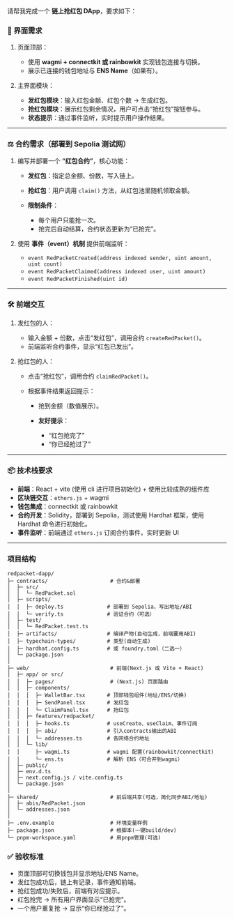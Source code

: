 请帮我完成一个 **链上抢红包 DApp**，要求如下：

### 🎨 界面需求

1. 页面顶部：

   - 使用 **wagmi + connectkit 或 rainbowkit** 实现钱包连接与切换。
   - 展示已连接的钱包地址与 **ENS Name**（如果有）。

2. 主界面模块：

   - **发红包模块**：输入红包金额、红包个数 → 生成红包。
   - **抢红包模块**：展示红包剩余情况，用户可点击“抢红包”按钮参与。
   - **状态提示**：通过事件监听，实时提示用户操作结果。

---

### ⚖️ 合约需求（部署到 Sepolia 测试网）

1. 编写并部署一个 **“红包合约”**，核心功能：

   - **发红包**：指定总金额、份数，写入链上。
   - **抢红包**：用户调用 `claim()` 方法，从红包池里随机领取金额。
   - **限制条件**：

     - 每个用户只能抢一次。
     - 抢完后自动结算，合约状态更新为“已抢完”。

2. 使用 **事件（event）机制** 提供前端监听：

   - `event RedPacketCreated(address indexed sender, uint amount, uint count)`
   - `event RedPacketClaimed(address indexed user, uint amount)`
   - `event RedPacketFinished(uint id)`

---

### 🛠️ 前端交互

1. 发红包的人：

   - 输入金额 + 份数，点击“发红包”，调用合约 `createRedPacket()`。
   - 前端监听合约事件，显示“红包已发出”。

2. 抢红包的人：

   - 点击“抢红包”，调用合约 `claimRedPacket()`。
   - 根据事件结果返回提示：

     - 抢到金额（数值展示）。
     - **友好提示**：

       - “红包抢完了”
       - “你已经抢过了”

---

### 📦 技术栈要求

- **前端**：React + vite (使用 cli 进行项目初始化) + 使用比较成熟的组件库
- **区块链交互**：`ethers.js` + wagmi
- **钱包集成**：connectkit 或 rainbowkit
- **合约开发**：Solidity，部署到 Sepolia，测试使用 Hardhat 框架，使用 Hardhat 命令进行初始化。
- **事件监听**：前端通过 `ethers.js` 订阅合约事件，实时更新 UI

---

### 项目结构

```
redpacket-dapp/
├─ contracts/                    # 合约&部署
│  ├─ src/
│  │  └─ RedPacket.sol
│  ├─ scripts/
│  │  ├─ deploy.ts              # 部署到 Sepolia，写出地址/ABI
│  │  └─ verify.ts              # 验证合约（可选）
│  ├─ test/
│  │  └─ RedPacket.test.ts
│  ├─ artifacts/                # 编译产物(自动生成，前端要用ABI)
│  ├─ typechain-types/          # 类型(自动生成)
│  ├─ hardhat.config.ts         # 或 foundry.toml（二选一）
│  └─ package.json
│
├─ web/                          # 前端(Next.js 或 Vite + React)
│  ├─ app/ or src/
│  │  ├─ pages/                  # (Next.js) 页面路由
│  │  ├─ components/
│  │  │  ├─ WalletBar.tsx       # 顶部钱包组件(地址/ENS/切换)
│  │  │  ├─ SendPanel.tsx       # 发红包
│  │  │  └─ ClaimPanel.tsx      # 抢红包
│  │  ├─ features/redpacket/
│  │  │  ├─ hooks.ts            # useCreate、useClaim、事件订阅
│  │  │  ├─ abi/                # 引入contracts输出的ABI
│  │  │  └─ addresses.ts        # 各网络合约地址
│  │  └─ lib/
│  │     ├─ wagmi.ts            # wagmi 配置(rainbowkit/connectkit)
│  │     └─ ens.ts              # 解析 ENS（可合并到wagmi）
│  ├─ public/
│  ├─ env.d.ts
│  ├─ next.config.js / vite.config.ts
│  └─ package.json
│
├─ shared/                       # 前后端共享(可选，简化同步ABI/地址)
│  ├─ abis/RedPacket.json
│  └─ addresses.json
│
├─ .env.example                  # 环境变量样例
├─ package.json                  # 根脚本(一键build/dev)
└─ pnpm-workspace.yaml           # 用pnpm管理(可选)

```

### ✅ 验收标准

- 页面顶部可切换钱包并显示地址/ENS Name。
- 发红包成功后，链上有记录，事件通知前端。
- 抢红包成功/失败后，前端有对应提示。
- 红包抢完 → 所有用户界面显示“已抢完”。
- 一个用户重复抢 → 显示“你已经抢过了”。
